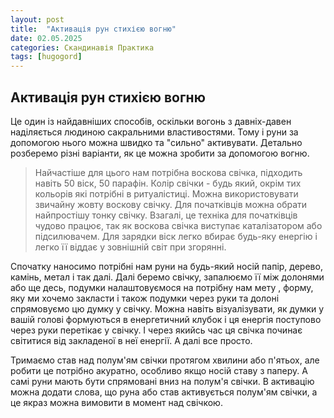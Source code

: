 ```yaml
---
layout: post
title:  "Активація рун стихією вогню"
date: 02.05.2025
categories: Скандинавія Практика
tags: [hugogord]
---
```

## Активація рун стихією вогню

Це один із найдавніших способів, оскільки вогонь з давніх-давен наділяється людиною сакральними властивостями. Тому і руни за допомогою нього можна швидко та "сильно" активувати. Детально розберемо різні варіанти, як це можна зробити за допомогою вогню.

> Найчастіше для цього нам потрібна воскова свічка, підходить навіть 50 віск, 50 парафін. Колір свічки - будь який, окрім тих кольорів які потрібні в ритуалістиці. Можна використовувати звичайну жовту воскову свічку. Для початківців можна обрати найпростішу тонку свічку. Взагалі, це техніка для початківців чудово працює, так як воскова свічка виступає каталізатором або підсилювачем. Для зарядки віск легко вбирає будь-яку енергію і легко її віддає у зовнішній світ при згорянні.

Спочатку наносимо потрібні нам руни на будь-який носій папір, дерево, камінь, метал і так далі. Далі беремо свічку, запалюємо її між долонями або ще десь, подумки налаштовуємося на потрібну нам мету , форму, яку ми хочемо закласти і також подумки через руки та долоні спрямовуємо цю думку у свічку. Можна навіть візуалізувати, як думки у вашій голові формуються в енергетичний клубок і ця енергія поступово через руки перетікає у свічку. І через якийсь час ця свічка починає світитися від закладеної в неї енергії. А далі все просто.

Тримаємо став над полум'ям свічки протягом хвилини або п'ятьох, але робити це потрібно акуратно, особливо якщо носій ставу з паперу. А самі руни мають бути спрямовані вниз на полум'я свічки. В активацію можна додати слова, що руна або став активується полум'ям свічки, а це  якраз можна вимовити в момент над свічкою.
